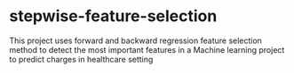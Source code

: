 # stepwise-feature-selection
This project uses forward and backward regression feature selection method  to detect the most important features in a Machine learning project to predict charges in healthcare setting
